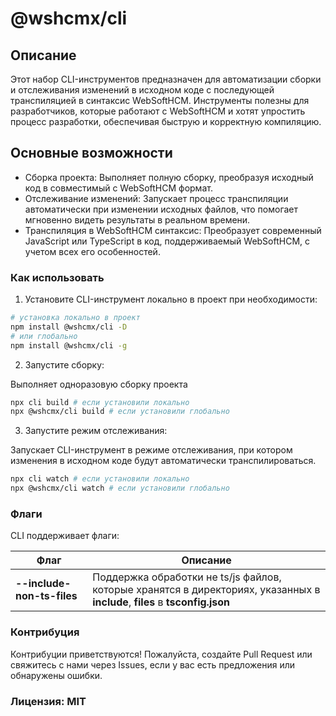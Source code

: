 # @wshcmx/cli

## Описание
Этот набор CLI-инструментов предназначен для автоматизации сборки и отслеживания изменений в исходном коде с последующей транспиляцией в синтаксис WebSoftHCM. Инструменты полезны для разработчиков, которые работают с WebSoftHCM и хотят упростить процесс разработки, обеспечивая быструю и корректную компиляцию.

## Основные возможности
- Сборка проекта: Выполняет полную сборку, преобразуя исходный код в совместимый с WebSoftHCM формат.
- Отслеживание изменений: Запускает процесс транспиляции автоматически при изменении исходных файлов, что помогает мгновенно видеть результаты в реальном времени.
- Транспиляция в WebSoftHCM синтаксис: Преобразует современный JavaScript или TypeScript в код, поддерживаемый WebSoftHCM, с учетом всех его особенностей.

### Как использовать
1. Установите CLI-инструмент локально в проект при необходимости:

```bash
# установка локально в проект
npm install @wshcmx/cli -D
# или глобально
npm install @wshcmx/cli -g
```

2. Запустите сборку:

Выполняет одноразовую сборку проекта

```bash
npx cli build # если установили локально
npx @wshcmx/cli build # если установили глобально
```

3. Запустите режим отслеживания:

Запускает CLI-инструмент в режиме отслеживания, при котором изменения в исходном коде будут автоматически транспилироваться.

```bash
npx cli watch # если установили локально
npx @wshcmx/cli watch # если установили глобально
```

### Флаги
CLI поддерживает флаги:

| Флаг | Описание |
| - | - |
| **--include-non-ts-files** | Поддержка обработки не ts/js файлов, которые хранятся в директориях, указанных в **include**, **files** в **tsconfig.json** |

### Контрибуция
Контрибуции приветствуются! Пожалуйста, создайте Pull Request или свяжитесь с нами через Issues, если у вас есть предложения или обнаружены ошибки.

### Лицензия: MIT